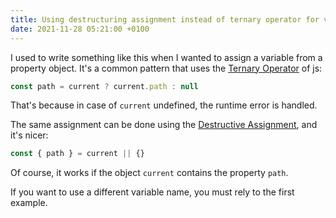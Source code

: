 ```yaml
---
title: Using destructuring assignment instead of ternary operator for variable assignment
date: 2021-11-28 05:21:00 +0100
---
```




I used to write something like this when I wanted to assign a variable from a property object. It's a common pattern that uses the [Ternary Operator](https://developer.mozilla.org/en-US/docs/Web/JavaScript/Reference/Operators/Conditional_Operator) of js:

```js
const path = current ? current.path : null
```

That's because in case of `current` undefined, the runtime error is handled.

The same assignment can be done using the [Destructive Assignment](https://developer.mozilla.org/en-US/docs/Web/JavaScript/Reference/Operators/Destructuring_assignment), and it's nicer:

```js
const { path } = current || {}
```

Of course, it works if the object `current` contains the property `path`.

If you want to use a different variable name, you must rely to the first example.